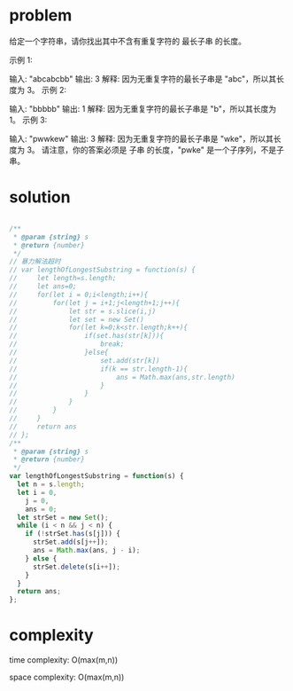 # problem
给定一个字符串，请你找出其中不含有重复字符的 最长子串 的长度。

示例 1:

输入: "abcabcbb"
输出: 3 
解释: 因为无重复字符的最长子串是 "abc"，所以其长度为 3。
示例 2:

输入: "bbbbb"
输出: 1
解释: 因为无重复字符的最长子串是 "b"，所以其长度为 1。
示例 3:

输入: "pwwkew"
输出: 3
解释: 因为无重复字符的最长子串是 "wke"，所以其长度为 3。
     请注意，你的答案必须是 子串 的长度，"pwke" 是一个子序列，不是子串。
# solution
```javascript

/**
 * @param {string} s
 * @return {number}
 */
// 暴力解法超时
// var lengthOfLongestSubstring = function(s) {
//     let length=s.length;
//     let ans=0;
//     for(let i = 0;i<length;i++){
//         for(let j = i+1;j<length+1;j++){
//             let str = s.slice(i,j)
//             let set = new Set()
//             for(let k=0;k<str.length;k++){
//                 if(set.has(str[k])){
//                     break;
//                 }else{
//                     set.add(str[k])
//                     if(k == str.length-1){
//                         ans = Math.max(ans,str.length)
//                     }
//                 }
//             }
//         }
//     }
//     return ans
// };
/**
 * @param {string} s
 * @return {number}
 */
var lengthOfLongestSubstring = function(s) {
  let n = s.length;
  let i = 0,
    j = 0,
    ans = 0;
  let strSet = new Set();
  while (i < n && j < n) {
    if (!strSet.has(s[j])) {
      strSet.add(s[j++]);
      ans = Math.max(ans, j - i);
    } else {
      strSet.delete(s[i++]);
    }
  }
  return ans;
};
```
# complexity
time complexity: O(max(m,n))

space complexity: O(max(m,n))
